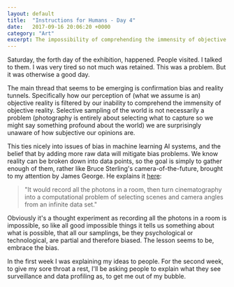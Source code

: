 ```yaml
---
layout: default
title:  "Instructions for Humans - Day 4"
date:   2017-09-16 20:06:20 +0000
category: "Art"
excerpt: The impossibility of comprehending the immensity of objective reality, and other games.
---
```


Saturday, the forth day of the exhibition, happened. People visited. I talked to them. I was very tired so not much was retained. This was a problem. But it was otherwise a good day. 

The main thread that seems to be emerging is confirmation bias and reality tunnels. Specifically how our perception of (what we assume is an) objective reality is filtered by our inability to comprehend the immensity of objective reality. Selective sampling of the world is not necessarily a problem (photography is entirely about selecting what to capture so we might say something profound about the world) we are surprisingly unaware of how subjective our opinions are. 

This ties nicely into issues of bias in machine learning AI systems, and the belief that by adding more raw data will mitigate bias problems. We know reality can be broken down into data points, so the goal is simply to gather enough of them, rather like Bruce Sterling's camera-of-the-future, brought to my attention by James George. He explains it [here](http://www.wired.co.uk/article/movie-feed):

> "It would record all the photons in a room, then turn cinematography into a computational problem of selecting scenes and camera angles from an infinite data set."

Obviously it's a thought experiment as recording all the photons in a room is impossible, so like all good impossible things it tells us something about what is possible, that all our samplings, be they psychological or technological, are partial and therefore biased. The lesson seems to be, embrace the bias. 

In the first week I was explaining my ideas to people. For the second week, to give my sore throat a rest, I'll be asking people to explain what they see surveillance and data profiling as, to get me out of my bubble. 
